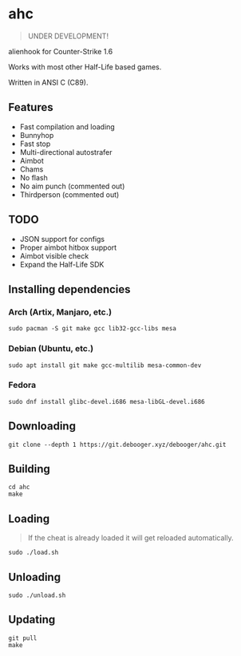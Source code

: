 # ahc

> UNDER DEVELOPMENT!

alienhook for Counter-Strike 1.6

Works with most other Half-Life based games.

Written in ANSI C (C89).

## Features

* Fast compilation and loading
* Bunnyhop
* Fast stop
* Multi-directional autostrafer
* Aimbot
* Chams
* No flash
* No aim punch (commented out)
* Thirdperson (commented out)

## TODO

* JSON support for configs
* Proper aimbot hitbox support
* Aimbot visible check
* Expand the Half-Life SDK

## Installing dependencies

### Arch (Artix, Manjaro, etc.)

```
sudo pacman -S git make gcc lib32-gcc-libs mesa
```

### Debian (Ubuntu, etc.)

```
sudo apt install git make gcc-multilib mesa-common-dev
```

### Fedora

```
sudo dnf install glibc-devel.i686 mesa-libGL-devel.i686
```

## Downloading

```
git clone --depth 1 https://git.debooger.xyz/debooger/ahc.git
```

## Building

```
cd ahc
make
```

## Loading

> If the cheat is already loaded it will get reloaded automatically.

```
sudo ./load.sh
```

## Unloading

```
sudo ./unload.sh
```

## Updating

```
git pull
make
```
